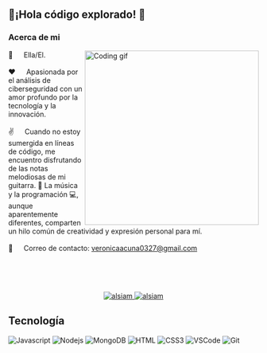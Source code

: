 ## 👋¡Hola código explorado!  💼
### Acerca de mi
<p>
 <img align="right" width="350" src="https://user-images.githubusercontent.com/74038190/212750680-266fa8aa-39f1-4e8b-8873-7181dbaf3d7c.gif" alt="Coding gif" />

 👤 &emsp; Ella/El.<br/><br/>
 ❤️ &emsp; Apasionada por el análisis de ciberseguridad con un amor profundo por la tecnología y la innovación.<br/><br/>
 ✌️ &emsp; Cuando no estoy sumergida en líneas de código, me encuentro disfrutando de las notas melodiosas de mi guitarra. 🎸 La música y la programación 💻, aunque aparentemente diferentes, comparten un hilo común de creatividad y expresión personal para mí.<br/><br/>
 📧 &emsp; Correo de contacto: veronicaacuna0327@gmail.com<br/><br/>

</p>

<br/>
<br/>

<p align="center">
  <a href="https://v-ac.github.io/HTML/" target="blank">
  <img src="https://img.shields.io/badge/Website-DC143C?style=for-the-badge&logo=medium&logoColor=white" alt="alsiam" />
 </a>
 <a href="www.linkedin.com/in/verónica-acuña-9921a01b1" target="_blank">
  <img src="https://img.shields.io/badge/LinkedIn-0077B5?style=for-the-badge&logo=linkedin&logoColor=white" alt="alsiam"/>
 </a>
</p>

## Tecnología

![Javascript](https://img.shields.io/badge/Javascript-F0DB4F?style=for-the-badge&labelColor=black&logo=javascript&logoColor=F0DB4F)
![Nodejs](https://img.shields.io/badge/Nodejs-3C873A?style=for-the-badge&labelColor=black&logo=node.js&logoColor=3C873A)
![MongoDB](https://img.shields.io/badge/MongoDB-4EA94B?style=for-the-badge&logo=mongodb&logoColor=white)
![HTML](https://img.shields.io/badge/HTML5-E34F26?style=for-the-badge&logo=html5&logoColor=white)
![CSS3](https://img.shields.io/badge/CSS3-1572B6?style=for-the-badge&logo=css3&logoColor=white)
![VSCode](https://img.shields.io/badge/Visual_Studio-0078d7?style=for-the-badge&logo=visual%20studio&logoColor=white)
![Git](https://img.shields.io/badge/Git-F05032?style=for-the-badge&logo=git&logoColor=white)


